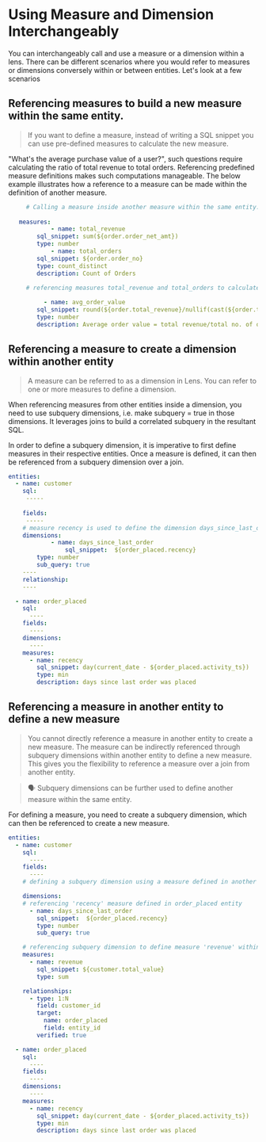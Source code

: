# Using Measure and Dimension Interchangeably

You can interchangeably call and use a measure or a dimension within a lens. There can be different scenarios where you would refer to measures or dimensions conversely within or between entities. Let's look at a few scenarios

## Referencing measures to build a new measure within the same entity.

> If you want to define a measure, instead of writing a SQL snippet you can use pre-defined measures to calculate the new measure.


"What's the average purchase value of a user?", such questions require calculating the ratio of total revenue to total orders. Referencing predefined measure definitions makes such computations manageable. The below example illustrates how a reference to a measure can be made within the definition of another measure.

```yaml
	 # Calling a measure inside another measure within the same entity.
   
   measures:
	 		- name: total_revenue
        sql_snippet: sum(${order.order_net_amt})
        type: number
			- name: total_orders
        sql_snippet: ${order.order_no}
        type: count_distinct
        description: Count of Orders

	 # referencing measures total_revenue and total_orders to calculate avg_order_value
     
		  - name: avg_order_value 
        sql_snippet: round(${order.total_revenue}/nullif(cast(${order.total_orders} as double),0),2)
        type: number
        description: Average order value = total revenue/total no. of orders
```

## Referencing a measure to create a dimension within another entity

> A measure can be referred to as a dimension in Lens. You can refer to one or more measures to define a dimension.

When referencing measures from other entities inside a dimension, you need to use subquery dimensions, i.e. make subquery = true in those dimensions. It leverages joins to build a correlated subquery in the resultant SQL.

In order to define a subquery dimension, it is imperative to first define measures in their respective entities. Once a measure is defined, it can then be referenced from a subquery dimension over a join.

```yaml
entities:
  - name: customer
    sql:
     -----
        
    fields:
     -----
    # measure recency is used to define the dimension days_since_last_order
    dimensions:     
			- name: days_since_last_order
				sql_snippet:  ${order_placed.recency}
        type: number
        sub_query: true
    ----
    relationship:
    ----

  - name: order_placed
    sql:
      ----
    fields:
      ----
    dimensions:
      ----
    measures:
      - name: recency
        sql_snippet: day(current_date - ${order_placed.activity_ts})
        type: min
        description: days since last order was placed
```

## Referencing a measure in another entity to define a new measure

> You cannot directly reference a measure in another entity to create a new measure. The measure can be indirectly referenced through subquery dimensions within another entity to define a new measure. This gives you the flexibility to reference a measure over a join from another entity.

> 🗣 Subquery dimensions can be further used to define another measure within the same entity.

For defining a measure, you need to create a subquery dimension, which can then be referenced to create a new measure.

```yaml
entities:
  - name: customer
    sql:
      ----
    fields:
      ----
    # defining a subquery dimension using a measure defined in another entity

    dimensions:     
    # referencing 'recency' measure defined in order_placed entity 
      - name: days_since_last_order
        sql_snippet:  ${order_placed.recency}
        type: number
        sub_query: true

    # referencing subquery dimension to define measure 'revenue' within customer entity
    measures:
      - name: revenue
        sql_snippet: ${customer.total_value}
        type: sum

    relationships:
      - type: 1:N
        field: customer_id
        target:
          name: order_placed
          field: entity_id
        verified: true

  - name: order_placed
    sql:
      ----
    fields:
      ----
    dimensions:
      ----
    measures:
      - name: recency
        sql_snippet: day(current_date - ${order_placed.activity_ts})
        type: min
        description: days since last order was placed
```